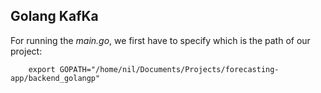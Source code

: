 ## Golang KafKa
For running the *main.go*, we first have to specify which is the path of our project:
```
    export GOPATH="/home/nil/Documents/Projects/forecasting-app/backend_golangp"
```
